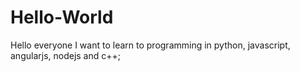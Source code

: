 # Hello-World

Hello everyone I want to learn to programming in python, javascript, angularjs, nodejs and c++;
